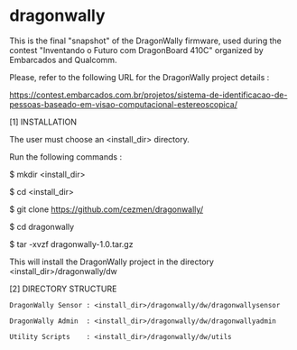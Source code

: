 # dragonwally

This is the final "snapshot" of the DragonWally firmware, used during
the contest "Inventando o Futuro com DragonBoard 410C" organized by
Embarcados and Qualcomm.

Please, refer to the following URL for the DragonWally project details :

https://contest.embarcados.com.br/projetos/sistema-de-identificacao-de-pessoas-baseado-em-visao-computacional-estereoscopica/

[1] INSTALLATION

The user must choose an <install_dir> directory.

Run the following commands :

  $ mkdir <install_dir>

  $ cd <install_dir>

  $ git clone https://github.com/cezmen/dragonwally/

  $ cd dragonwally

  $ tar -xvzf dragonwally-1.0.tar.gz

This will install the DragonWally project in the directory <install_dir>/dragonwally/dw

[2] DIRECTORY STRUCTURE

    DragonWally Sensor : <install_dir>/dragonwally/dw/dragonwallysensor

    DragonWally Admin  : <install_dir>/dragonwally/dw/dragonwallyadmin

    Utility Scripts    : <install_dir>/dragonwally/dw/utils


